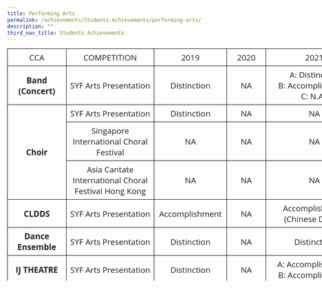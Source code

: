 ```yaml
---
title: Performing Arts
permalink: /achievements/Students-Achievements/performing-arts/
description: ""
third_nav_title: Students Achievements
---
```

<table class="iveo_table ives_tab_1" style="margin: 0px; outline: 0px; padding: 0px; border: none; background: transparent; border-collapse: collapse; font-family: &quot;Open Sans&quot;, sans-serif; font-size: 18.72px; font-weight: 700; width: 827px; height: 539px;" width="966">
	<colgroup style="margin: 0px; outline: 0px; padding: 0px;">
		<col style="margin: 0px; outline: 0px; padding: 0px;" width="177" />
		<col style="margin: 0px; outline: 0px; padding: 0px;" width="274" />
		<col style="margin: 0px; outline: 0px; padding: 0px;" width="133" />
		<col style="margin: 0px; outline: 0px; padding: 0px;" width="96" />
		<col style="margin: 0px; outline: 0px; padding: 0px;" width="286" />
	</colgroup>
	<tbody style="margin: 0px; outline: 0px; padding: 0px;">
		<tr height="21" style="margin: 0px; outline: 0px; padding: 0px;">
			<td height="21" style="margin: 0px; outline: 0px; padding: 7px; text-align: center; background-color: transparent; color: rgb(34, 34, 34); border: 1px solid rgb(0, 0, 0); width: 130px;" width="177"><span style="margin: 0px; outline: 0px; padding: 0px; font-weight: normal;">CCA</span></td>
			<td style="margin: 0px; outline: 0px; padding: 7px; text-align: center; background-color: transparent; color: rgb(34, 34, 34); border: 1px solid rgb(0, 0, 0); width: 197px;" width="274"><span style="margin: 0px; outline: 0px; padding: 0px; font-weight: normal;">COMPETITION</span></td>
			<td style="margin: 0px; outline: 0px; padding: 7px; text-align: center; background-color: transparent; color: rgb(34, 34, 34); border: 1px solid rgb(0, 0, 0); width: 163px;" width="133"><span style="margin: 0px; outline: 0px; padding: 0px; font-weight: normal;">2019</span></td>
			<td style="margin: 0px; outline: 0px; padding: 7px; text-align: center; background-color: transparent; color: rgb(34, 34, 34); border: 1px solid rgb(0, 0, 0); width: 120px;" width="96"><span style="margin: 0px; outline: 0px; padding: 0px; font-weight: normal;">2020</span></td>
			<td style="margin: 0px; outline: 0px; padding: 7px; text-align: center; background-color: transparent; color: rgb(34, 34, 34); border: 1px solid rgb(0, 0, 0); width: 217px;" width="286"><span style="margin: 0px; outline: 0px; padding: 0px; font-weight: normal;">2021</span></td>
		</tr>
		<tr height="63" style="margin: 0px; outline: 0px; padding: 0px;">
			<td height="63" style="margin: 0px; outline: 0px; padding: 7px; text-align: center; background-color: transparent; color: rgb(34, 34, 34); border: 1px solid rgb(0, 0, 0);">Band (Concert)</td>
			<td style="margin: 0px; outline: 0px; padding: 7px; text-align: center; background-color: transparent; color: rgb(34, 34, 34); border: 1px solid rgb(0, 0, 0);"><span style="margin: 0px; outline: 0px; padding: 0px; font-weight: normal;">SYF Arts Presentation</span></td>
			<td style="margin: 0px; outline: 0px; padding: 7px; text-align: center; background-color: transparent; color: rgb(34, 34, 34); border: 1px solid rgb(0, 0, 0);"><span style="margin: 0px; outline: 0px; padding: 0px; font-weight: normal;">Distinction</span></td>
			<td style="margin: 0px; outline: 0px; padding: 7px; text-align: center; background-color: transparent; color: rgb(34, 34, 34); border: 1px solid rgb(0, 0, 0);"><span style="margin: 0px; outline: 0px; padding: 0px; font-weight: normal;">NA</span></td>
			<td style="margin: 0px; outline: 0px; padding: 7px; text-align: center; background-color: transparent; color: rgb(34, 34, 34); border: 1px solid rgb(0, 0, 0);" width="286"><span style="margin: 0px; outline: 0px; padding: 0px; font-weight: normal;">A: Distinction<br style="margin: 0px; outline: 0px; padding: 0px;" />
			B: Accomplishment<br style="margin: 0px; outline: 0px; padding: 0px;" />
			C: N.A.&nbsp;</span></td>
		</tr>
		<tr height="21" style="margin: 0px; outline: 0px; padding: 0px;">
			<td height="95" rowspan="3" style="margin: 0px; outline: 0px; padding: 7px; text-align: center; background-color: transparent; color: rgb(34, 34, 34); border: 1px solid rgb(0, 0, 0);">Choir</td>
			<td style="margin: 0px; outline: 0px; padding: 7px; text-align: center; background-color: transparent; color: rgb(34, 34, 34); border: 1px solid rgb(0, 0, 0);"><span style="margin: 0px; outline: 0px; padding: 0px; font-weight: normal;">SYF Arts Presentation</span></td>
			<td style="margin: 0px; outline: 0px; padding: 7px; text-align: center; background-color: transparent; color: rgb(34, 34, 34); border: 1px solid rgb(0, 0, 0);"><span style="margin: 0px; outline: 0px; padding: 0px; font-weight: normal;">Distinction</span></td>
			<td style="margin: 0px; outline: 0px; padding: 7px; text-align: center; background-color: transparent; color: rgb(34, 34, 34); border: 1px solid rgb(0, 0, 0);"><span style="margin: 0px; outline: 0px; padding: 0px; font-weight: normal;">NA</span></td>
			<td style="margin: 0px; outline: 0px; padding: 7px; text-align: center; background-color: transparent; color: rgb(34, 34, 34); border: 1px solid rgb(0, 0, 0);"><span style="margin: 0px; outline: 0px; padding: 0px; font-weight: normal;">NA</span></td>
		</tr>
		<tr height="21" style="margin: 0px; outline: 0px; padding: 0px;">
			<td height="21" style="margin: 0px; outline: 0px; padding: 7px; text-align: center; background-color: transparent; color: rgb(34, 34, 34); border: 1px solid rgb(0, 0, 0);" width="274"><span style="margin: 0px; outline: 0px; padding: 0px; font-weight: normal;">Singapore International Choral Festival</span></td>
			<td style="margin: 0px; outline: 0px; padding: 7px; text-align: center; background-color: transparent; color: rgb(34, 34, 34); border: 1px solid rgb(0, 0, 0);"><span style="margin: 0px; outline: 0px; padding: 0px; font-weight: normal;">NA</span></td>
			<td style="margin: 0px; outline: 0px; padding: 7px; text-align: center; background-color: transparent; color: rgb(34, 34, 34); border: 1px solid rgb(0, 0, 0);"><span style="margin: 0px; outline: 0px; padding: 0px; font-weight: normal;">NA</span></td>
			<td style="margin: 0px; outline: 0px; padding: 7px; text-align: center; background-color: transparent; color: rgb(34, 34, 34); border: 1px solid rgb(0, 0, 0);"><span style="margin: 0px; outline: 0px; padding: 0px; font-weight: normal;">NA</span></td>
		</tr>
		<tr height="53" style="margin: 0px; outline: 0px; padding: 0px;">
			<td height="53" style="margin: 0px; outline: 0px; padding: 7px; text-align: center; background-color: transparent; color: rgb(34, 34, 34); border: 1px solid rgb(0, 0, 0);" width="274"><span style="margin: 0px; outline: 0px; padding: 0px; font-weight: normal;">Asia Cantate International Choral Festival Hong Kong</span></td>
			<td style="margin: 0px; outline: 0px; padding: 7px; text-align: center; background-color: transparent; color: rgb(34, 34, 34); border: 1px solid rgb(0, 0, 0);"><span style="margin: 0px; outline: 0px; padding: 0px; font-weight: normal;">NA</span></td>
			<td style="margin: 0px; outline: 0px; padding: 7px; text-align: center; background-color: transparent; color: rgb(34, 34, 34); border: 1px solid rgb(0, 0, 0);"><span style="margin: 0px; outline: 0px; padding: 0px; font-weight: normal;">NA</span></td>
			<td style="margin: 0px; outline: 0px; padding: 7px; text-align: center; background-color: transparent; color: rgb(34, 34, 34); border: 1px solid rgb(0, 0, 0);"><span style="margin: 0px; outline: 0px; padding: 0px; font-weight: normal;">NA</span></td>
		</tr>
		<tr height="21" style="margin: 0px; outline: 0px; padding: 0px;">
			<td height="21" style="margin: 0px; outline: 0px; padding: 7px; text-align: center; background-color: transparent; color: rgb(34, 34, 34); border: 1px solid rgb(0, 0, 0);">CLDDS</td>
			<td style="margin: 0px; outline: 0px; padding: 7px; text-align: center; background-color: transparent; color: rgb(34, 34, 34); border: 1px solid rgb(0, 0, 0);"><span style="margin: 0px; outline: 0px; padding: 0px; font-weight: normal;">SYF Arts Presentation</span></td>
			<td style="margin: 0px; outline: 0px; padding: 7px; text-align: center; background-color: transparent; color: rgb(34, 34, 34); border: 1px solid rgb(0, 0, 0);"><span style="margin: 0px; outline: 0px; padding: 0px; font-weight: normal;">Accomplishment</span></td>
			<td style="margin: 0px; outline: 0px; padding: 7px; text-align: center; background-color: transparent; color: rgb(34, 34, 34); border: 1px solid rgb(0, 0, 0);"><span style="margin: 0px; outline: 0px; padding: 0px; font-weight: normal;">NA</span></td>
			<td style="margin: 0px; outline: 0px; padding: 7px; text-align: center; background-color: transparent; color: rgb(34, 34, 34); border: 1px solid rgb(0, 0, 0);"><span style="margin: 0px; outline: 0px; padding: 0px; font-weight: normal;">Accomplishment<br style="margin: 0px; outline: 0px; padding: 0px;" />
			(Chinese Dance)</span></td>
		</tr>
		<tr height="21" style="margin: 0px; outline: 0px; padding: 0px;">
			<td height="21" style="margin: 0px; outline: 0px; padding: 7px; text-align: center; background-color: transparent; color: rgb(34, 34, 34); border: 1px solid rgb(0, 0, 0);">Dance Ensemble</td>
			<td style="margin: 0px; outline: 0px; padding: 7px; text-align: center; background-color: transparent; color: rgb(34, 34, 34); border: 1px solid rgb(0, 0, 0);"><span style="margin: 0px; outline: 0px; padding: 0px; font-weight: normal;">SYF Arts Presentation</span></td>
			<td style="margin: 0px; outline: 0px; padding: 7px; text-align: center; background-color: transparent; color: rgb(34, 34, 34); border: 1px solid rgb(0, 0, 0);"><span style="margin: 0px; outline: 0px; padding: 0px; font-weight: normal;">Distinction</span></td>
			<td style="margin: 0px; outline: 0px; padding: 7px; text-align: center; background-color: transparent; color: rgb(34, 34, 34); border: 1px solid rgb(0, 0, 0);"><span style="margin: 0px; outline: 0px; padding: 0px; font-weight: normal;">NA</span></td>
			<td style="margin: 0px; outline: 0px; padding: 7px; text-align: center; background-color: transparent; color: rgb(34, 34, 34); border: 1px solid rgb(0, 0, 0);"><span style="margin: 0px; outline: 0px; padding: 0px; font-weight: normal;">Distinction</span></td>
		</tr>
		<tr height="50" style="margin: 0px; outline: 0px; padding: 0px;">
			<td height="50" style="margin: 0px; outline: 0px; padding: 7px; text-align: center; background-color: transparent; color: rgb(34, 34, 34); border: 1px solid rgb(0, 0, 0);">IJ THEATRE</td>
			<td style="margin: 0px; outline: 0px; padding: 7px; text-align: center; background-color: transparent; color: rgb(34, 34, 34); border: 1px solid rgb(0, 0, 0);"><span style="margin: 0px; outline: 0px; padding: 0px; font-weight: normal;">SYF Arts Presentation</span></td>
			<td style="margin: 0px; outline: 0px; padding: 7px; text-align: center; background-color: transparent; color: rgb(34, 34, 34); border: 1px solid rgb(0, 0, 0);"><span style="margin: 0px; outline: 0px; padding: 0px; font-weight: normal;">Distinction</span></td>
			<td style="margin: 0px; outline: 0px; padding: 7px; text-align: center; background-color: transparent; color: rgb(34, 34, 34); border: 1px solid rgb(0, 0, 0);"><span style="margin: 0px; outline: 0px; padding: 0px; font-weight: normal;">NA</span></td>
			<td style="margin: 0px; outline: 0px; padding: 7px; text-align: center; background-color: transparent; color: rgb(34, 34, 34); border: 1px solid rgb(0, 0, 0);" width="286"><span style="margin: 0px; outline: 0px; padding: 0px; font-weight: normal;">A: Accomplishment,<br style="margin: 0px; outline: 0px; padding: 0px;" />
			B: Accomplishment</span></td>
		</tr>
		<tr height="21" style="margin: 0px; outline: 0px; padding: 0px;">
			<td height="21" style="margin: 0px; outline: 0px; padding: 7px; text-align: center; background-color: transparent; color: rgb(34, 34, 34); border: 1px solid rgb(0, 0, 0);">Guitar Ensemble</td>
			<td style="margin: 0px; outline: 0px; padding: 7px; text-align: center; background-color: transparent; color: rgb(34, 34, 34); border: 1px solid rgb(0, 0, 0);"><span style="margin: 0px; outline: 0px; padding: 0px; font-weight: normal;">SYF Arts Presentation</span></td>
			<td style="margin: 0px; outline: 0px; padding: 7px; text-align: center; background-color: transparent; color: rgb(34, 34, 34); border: 1px solid rgb(0, 0, 0);"><span style="margin: 0px; outline: 0px; padding: 0px; font-weight: normal;">Distinction</span></td>
			<td style="margin: 0px; outline: 0px; padding: 7px; text-align: center; background-color: transparent; color: rgb(34, 34, 34); border: 1px solid rgb(0, 0, 0);"><span style="margin: 0px; outline: 0px; padding: 0px; font-weight: normal;">NA</span></td>
			<td style="margin: 0px; outline: 0px; padding: 7px; text-align: center; background-color: transparent; color: rgb(34, 34, 34); border: 1px solid rgb(0, 0, 0);"><span style="margin: 0px; outline: 0px; padding: 0px; font-weight: normal;">Distinction</span></td>
		</tr>
	</tbody>
</table>